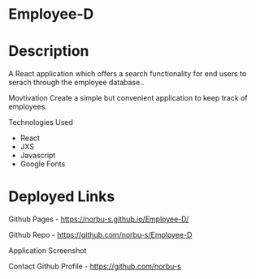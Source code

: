 # Employee-D
# Description
A React application which offers a search functionality for end users to serach through the employee database..

Movtivation
Create a simple but convenient application to keep track of employees.

Technologies Used
- React
- JXS
- Javascript
- Google Fonts

# Deployed Links
Github Pages - https://norbu-s.github.io/Employee-D/

Github Repo - https://github.com/norbu-s/Employee-D

Application Screenshot


Contact
Github Profile - https://github.com/norbu-s
